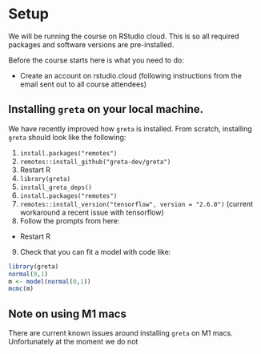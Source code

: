# Setup

We will be running the course on RStudio cloud. This is so all required packages and software versions are pre-installed.

Before the course starts here is what you need to do:

- Create an account on rstudio.cloud (following instructions from the email sent out to all course attendees)

## Installing `greta` on your local machine.

We have recently improved how `greta` is installed. From scratch, installing `greta` should look
like the following:

1. `install.packages("remotes")`
2. `remotes::install_github("greta-dev/greta")`
3. Restart R
4. `library(greta)`
5. `install_greta_deps()`
6. `install.packages("remotes")`
7. `remotes::install_version("tensorflow", version = "2.6.0")` (current workaround a recent issue with tensorflow)
8. Follow the prompts from here:
  - Restart R
9. Check that you can fit a model with code like:

```r
library(greta)
normal(0,1)
m <- model(normal(0,1))
mcmc(m)
```

## Note on using M1 macs

There are current known issues around installing `greta` on M1 macs. 
Unfortunately at the moment we do not 
